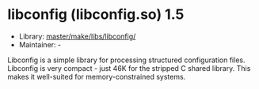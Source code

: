 # libconfig (libconfig.so) 1.5
  - Library: [master/make/libs/libconfig/](https://github.com/Freetz-NG/freetz-ng/tree/master/make/libs/libconfig/)
  - Maintainer: -

Libconfig is a simple library for processing structured configuration files. Libconfig is very compact - just 46K for the stripped C shared library. This makes it well-suited for memory-constrained systems.
